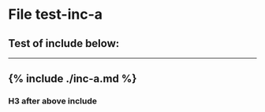 # File test-inc-a
## Test of include below:
---
{% include ./inc-a.md %}
---
### H3 after above include
